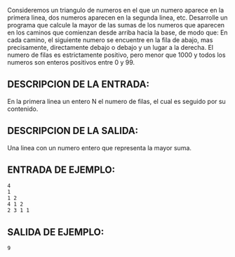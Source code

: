 Consideremos un triangulo de numeros en el que un numero aparece en la primera linea, dos numeros aparecen en la segunda linea, etc. Desarrolle un programa que calcule la mayor de las sumas de los numeros que aparecen en los caminos que comienzan desde arriba hacia la base, de modo que: En cada camino, el siguiente numero se encuentre en la fila de abajo, mas precisamente, directamente debajo o debajo y un lugar a la derecha. El numero de filas es estrictamente positivo, pero menor que 1000 y todos los numeros son enteros positivos entre 0 y 99.



## DESCRIPCION DE LA ENTRADA:



En la primera linea un entero N el numero de filas, el cual es seguido por su contenido.



## DESCRIPCION DE LA SALIDA:



Una linea con un numero entero que representa la mayor suma.



## ENTRADA DE EJEMPLO:



```
4
1
1 2
4 1 2
2 3 1 1
```


## SALIDA DE EJEMPLO:



```
9
```


